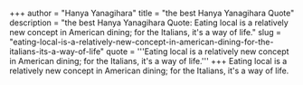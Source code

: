 +++
author = "Hanya Yanagihara"
title = "the best Hanya Yanagihara Quote"
description = "the best Hanya Yanagihara Quote: Eating local is a relatively new concept in American dining; for the Italians, it's a way of life."
slug = "eating-local-is-a-relatively-new-concept-in-american-dining-for-the-italians-its-a-way-of-life"
quote = '''Eating local is a relatively new concept in American dining; for the Italians, it's a way of life.'''
+++
Eating local is a relatively new concept in American dining; for the Italians, it's a way of life.
